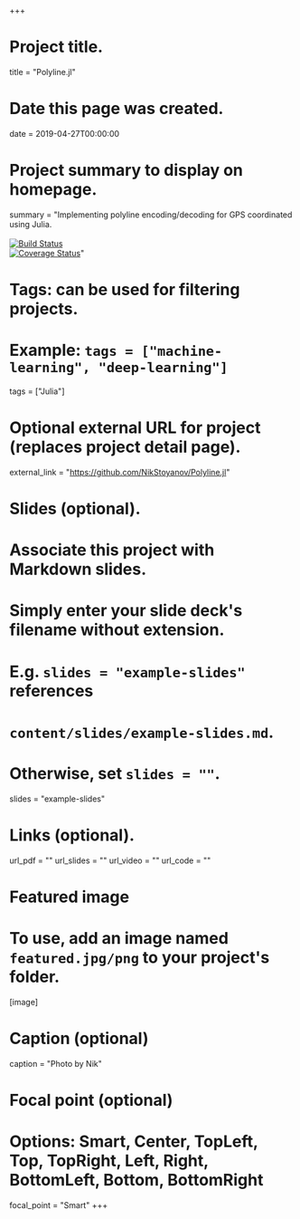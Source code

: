 +++
# Project title.
title = "Polyline.jl"

# Date this page was created.
date = 2019-04-27T00:00:00

# Project summary to display on homepage.
summary = "Implementing polyline encoding/decoding for GPS coordinated using Julia. <br /> <br /> [![Build Status](https://travis-ci.com/NikStoyanov/Polyline.jl.svg?branch=master)](https://travis-ci.com/NikStoyanov/Polyline.jl) <br /> [![Coverage Status](https://coveralls.io/repos/github/NikStoyanov/Polyline.jl/badge.svg?branch=master)](https://coveralls.io/github/NikStoyanov/Polyline.jl?branch=master)"

# Tags: can be used for filtering projects.
# Example: `tags = ["machine-learning", "deep-learning"]`
tags = ["Julia"]

# Optional external URL for project (replaces project detail page).
external_link = "https://github.com/NikStoyanov/Polyline.jl"

# Slides (optional).
#   Associate this project with Markdown slides.
#   Simply enter your slide deck's filename without extension.
#   E.g. `slides = "example-slides"` references
#   `content/slides/example-slides.md`.
#   Otherwise, set `slides = ""`.
slides = "example-slides"

# Links (optional).
url_pdf = ""
url_slides = ""
url_video = ""
url_code = ""

# Featured image
# To use, add an image named `featured.jpg/png` to your project's folder.
[image]
  # Caption (optional)
  caption = "Photo by Nik"

  # Focal point (optional)
  # Options: Smart, Center, TopLeft, Top, TopRight, Left, Right, BottomLeft, Bottom, BottomRight
  focal_point = "Smart"
+++
